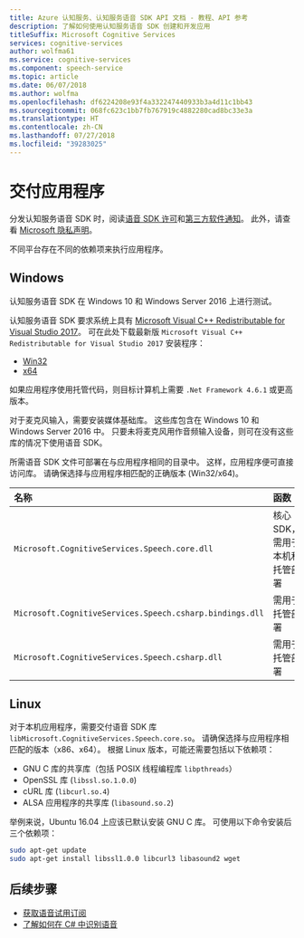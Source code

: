 ```yaml
---
title: Azure 认知服务、认知服务语音 SDK API 文档 - 教程、API 参考
description: 了解如何使用认知服务语音 SDK 创建和开发应用
titleSuffix: Microsoft Cognitive Services
services: cognitive-services
author: wolfma61
ms.service: cognitive-services
ms.component: speech-service
ms.topic: article
ms.date: 06/07/2018
ms.author: wolfma
ms.openlocfilehash: df6224208e93f4a332247440933b3a4d11c1bb43
ms.sourcegitcommit: 068fc623c1bb7fb767919c4882280cad8bc33e3a
ms.translationtype: HT
ms.contentlocale: zh-CN
ms.lasthandoff: 07/27/2018
ms.locfileid: "39283025"
---
```

# <a name="shipping-an-application"></a>交付应用程序

分发认知服务语音 SDK 时，阅读[语音 SDK 许可](license.md)和[第三方软件通知](third-party-notices.md)。 此外，请查看 [Microsoft 隐私声明](https://aka.ms/csspeech/privacy)。

不同平台存在不同的依赖项来执行应用程序。

## <a name="windows"></a>Windows

认知服务语音 SDK 在 Windows 10 和 Windows Server 2016 上进行测试。

认知服务语音 SDK 要求系统上具有 [Microsoft Visual C++ Redistributable for Visual Studio 2017](https://support.microsoft.com/help/2977003/the-latest-supported-visual-c-downloads)。 可在此处下载最新版 `Microsoft Visual C++ Redistributable for Visual Studio 2017` 安装程序：

- [Win32](https://aka.ms/vs/15/release/vc_redist.x86.exe)
- [x64](https://aka.ms/vs/15/release/vc_redist.x64.exe)

如果应用程序使用托管代码，则目标计算机上需要 `.Net Framework 4.6.1` 或更高版本。

对于麦克风输入，需要安装媒体基础库。 这些库包含在 Windows 10 和 Windows Server 2016 中。 只要未将麦克风用作音频输入设备，则可在没有这些库的情况下使用语音 SDK。

所需语音 SDK 文件可部署在与应用程序相同的目录中。 这样，应用程序便可直接访问库。 请确保选择与应用程序相匹配的正确版本 (Win32/x64)。

| 名称 | 函数
|:-----|:----|
| `Microsoft.CognitiveServices.Speech.core.dll` | 核心 SDK，需用于本机和托管部署
| `Microsoft.CognitiveServices.Speech.csharp.bindings.dll` | 需用于托管部署
| `Microsoft.CognitiveServices.Speech.csharp.dll` | 需用于托管部署

## <a name="linux"></a>Linux

对于本机应用程序，需要交付语音 SDK 库 `libMicrosoft.CognitiveServices.Speech.core.so`。
请确保选择与应用程序相匹配的版本（x86、x64）。 根据 Linux 版本，可能还需要包括以下依赖项：

* GNU C 库的共享库（包括 POSIX 线程编程库 `libpthreads`）
* OpenSSL 库 (`libssl.so.1.0.0`)
* cURL 库 (`libcurl.so.4`)
* ALSA 应用程序的共享库 (`libasound.so.2`)

举例来说，Ubuntu 16.04 上应该已默认安装 GNU C 库。 可使用以下命令安装后三个依赖项：

```sh
sudo apt-get update
sudo apt-get install libssl1.0.0 libcurl3 libasound2 wget
```

## <a name="next-steps"></a>后续步骤

* [获取语音试用订阅](https://azure.microsoft.com/try/cognitive-services/)
* [了解如何在 C# 中识别语音](quickstart-csharp-dotnet-windows.md)
